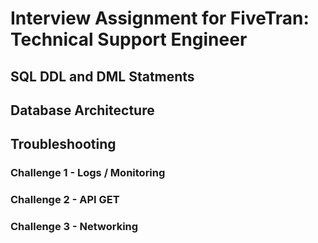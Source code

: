 # Interview Assignment for FiveTran: Technical Support Engineer

## SQL DDL and DML Statments

## Database Architecture

## Troubleshooting

### Challenge 1 - Logs / Monitoring

### Challenge 2 - API GET

### Challenge 3 - Networking
